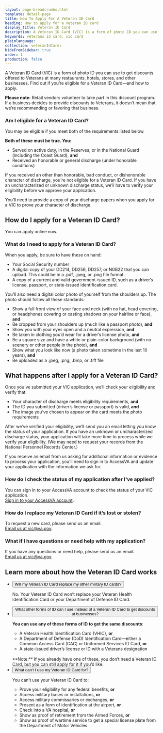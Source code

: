 ```yaml
---
layout: page-breadcrumbs.html
template: detail-page
title: How To Apply For A Veteran ID Card
heading: How to apply for a Veteran ID card
display_title: Veteran ID Card
description: A Veteran ID Card (VIC) is a form of photo ID you can use to get discounts offered to Veterans at many restaurants, hotels, stores, and other businesses. Find out if you’re eligible for a Veteran ID Card, and how to apply.
keywords: veterans id card, vic card
plainlanguage:
collection: veteranIdCards
hideFromSidebar: true
order: 1
production: false
---
```

<div itemscope itemtype="http://schema.org/FAQPage">
<div class="va-introtext">

A Veteran ID Card (VIC) is a form of photo ID you can use to get discounts offered to Veterans at many restaurants, hotels, stores, and other businesses. Find out if you’re eligible for a Veteran ID Card—and how to apply.

</div>

**Please note:** Retail vendors volunteer to take part in this discount program. If a business decides to provide discounts to Veterans, it doesn’t mean that we’re recommending or favoring that business.

<div class="feature" markdown="1">

<div itemscope itemtype="http://schema.org/Question">
<h3 itemprop="name">Am I eligible for a Veteran ID Card?</h3>
<div itemprop="acceptedAnswer" itemscope itemtype="http://schema.org/Answer">
<div itemprop="text">

You may be eligible if you meet both of the requirements listed below.

**Both of these must be true. You:**
- Served on active duty, in the Reserves, or in the National Guard (including the Coast Guard), **and**
- Received an honorable or general discharge (under honorable conditions)

If you received an other than honorable, bad conduct, or dishonorable character of discharge, you’re not eligible for a Veteran ID Card. If you have an uncharacterized or unknown discharge status, we’ll have to verify your eligibility before we approve your application.

You’ll need to provide a copy of your discharge papers when you apply for a VIC to prove your character of discharge.

</div>
</div>
</div>
</div>

<div itemscope itemtype="http://schema.org/Question">
  
<h2 itemprop="name">How do I apply for a Veteran ID Card?</h2>
<div itemprop="acceptedAnswer" itemscope itemtype="http://schema.org/Answer">
<div itemprop="text">

You can apply online now.

<div class="cta-widget" data-widget-type="cta" data-app-id="vic"></div>

</div>
</div>
</div>

<div itemscope itemtype="http://schema.org/Question">
  
<h3 itemprop="name">What do I need to apply for a Veteran ID Card?</h3>
<div itemprop="acceptedAnswer" itemscope itemtype="http://schema.org/Answer">
<div itemprop="text">

When you apply, be sure to have these on hand:
- Your Social Security number
- A digital copy of your DD214, DD256, DD257, or NGB22 that you can upload. This could be in a .pdf, .jpeg, or .png file format.
- A copy of a current and valid government-issued ID, such as a driver’s license, passport, or state-issued identification card.

You'll also need a digital color photo of yourself from the shoulders up. The photo should follow all these standards:
- Show a full front view of your face and neck (with no hat, head covering, or headphones covering or casting shadows on your hairline or face), **and**
- Be cropped from your shoulders up (much like a passport photo), **and**
- Show you with your eyes open and a neutral expression, **and**
- Be taken in clothing you’d wear for a driver’s license photo, **and**
- Be a square size and have a white or plain-color background (with no scenery or other people in the photo), **and**
- Show what you look like now (a photo taken sometime in the last 10 years), **and**
- Be uploaded as a .jpeg, .png, .bmp, or .tiff file

</div>
</div>
</div>

<div itemscope itemtype="http://schema.org/Question">

<h2 itemprop="name">What happens after I apply for a Veteran ID Card?</h2>
<div itemprop="acceptedAnswer" itemscope itemtype="http://schema.org/Answer">
<div itemprop="text">

Once you’ve submitted your VIC application, we’ll check your eligibility and verify that:
- Your character of discharge meets eligibility requirements, **and**
- The ID you submitted (driver’s license or passport) is valid, **and**
- The image you’ve chosen to appear on the card meets the photo requirements

After we’ve verified your eligibility, we’ll send you an email letting you know the status of your application. If you have an unknown or uncharacterized discharge status, your application will take more time to process while we verify your eligibility. (We may need to request your records from the National Personnel Records Center.)

If you receive an email from us asking for additional information or evidence to process your application, you’ll need to sign in to AccessVA and update your application with the information we ask for.

</div>
</div>
</div>

<div itemscope itemtype="http://schema.org/Question">

<h3 itemprop="name">How do I check the status of my application after I've applied?</h3>
<div itemprop="acceptedAnswer" itemscope itemtype="http://schema.org/Answer">
<div itemprop="text">

You can sign in to your AccessVA account to check the status of your VIC application.<br>
[Sign in to your AccessVA account](https://access.va.gov/accessva/?cspSelectFor=vic).

</div>
</div>
</div>

<div itemscope itemtype="http://schema.org/Question">

<h3 itemprop="name">How do I replace my Veteran ID Card if it’s lost or stolen?</h3>
<div itemprop="acceptedAnswer" itemscope itemtype="http://schema.org/Answer">
<div itemprop="text">

To request a new card, please send us an email. <br>
<a href="mailto:vic@va.gov">Email us at vic@va.gov</a>.

</div>
</div>
</div>

<div itemscope itemtype="http://schema.org/Question">

<h3 itemprop="name">What if I have questions or need help with my application?</h3>
<div itemprop="acceptedAnswer" itemscope itemtype="http://schema.org/Answer">
<div itemprop="text">

If you have any questions or need help, please send us an email. <br>
<a href="mailto:vic@va.gov">Email us at vic@va.gov</a>.

</div>
</div>
</div>

<h2>Learn more about how the Veteran ID Card works</h2>

<ul class="usa-accordion">
<li>
<button class="usa-button-unstyled usa-accordion-button" aria-controls="replace-other-cards">Will my Veteran ID Card replace my other military ID cards?</button>
<div id="replace-other-cards" class="usa-accordion-content">

No. Your Veteran ID Card won’t replace your Veteran Health Identification Card or your Department of Defense ID Card.

</div>
</li>

<li>
<button class="usa-button-unstyled usa-accordion-button" aria-controls="cards-used-instead">What other forms of ID can I use instead of a Veteran ID Card to get discounts at businesses?</button>
<div id="cards-used-instead" class="usa-accordion-content">

**You can use any of these forms of ID to get the same discounts:**
-	A Veteran Health Identification Card (VHIC), **or**
- A Department of Defense (DoD) Identification Card—either a Common Access Card (CAC) or Uniformed Services ID Card, **or**
- A state-issued driver’s license or ID with a Veterans designation
<br>
**Note:** If you already have one of these, you don’t need a Veteran ID Card, but you can still apply for it if you’d like.


</div>
</li>

<li>
<button class="usa-button-unstyled usa-accordion-button" aria-controls="use-veteran-id-card">What can’t I use my Veteran ID Card for?</button>
<div id="use-veteran-id-card" class="usa-accordion-content">

You can’t use your Veteran ID Card to:
- Prove your eligibility for any federal benefits, **or**
-	Access military bases or installations, **or**
- Access military commissaries or exchanges, **or**
- Present as a form of identification at the airport, **or**
- Check into a VA hospital, **or**
- Show as proof of retirement from the Armed Forces, **or**
- Show as proof of wartime service to get a special license plate from the Department of Motor Vehicles

</div>
</li>
</ul>

</div>
